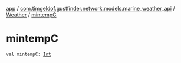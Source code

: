 [app](../../index.md) / [com.timgeldof.gustfinder.network.models.marine_weather_api](../index.md) / [Weather](index.md) / [mintempC](./mintemp-c.md)

# mintempC

`val mintempC: `[`Int`](https://kotlinlang.org/api/latest/jvm/stdlib/kotlin/-int/index.html)